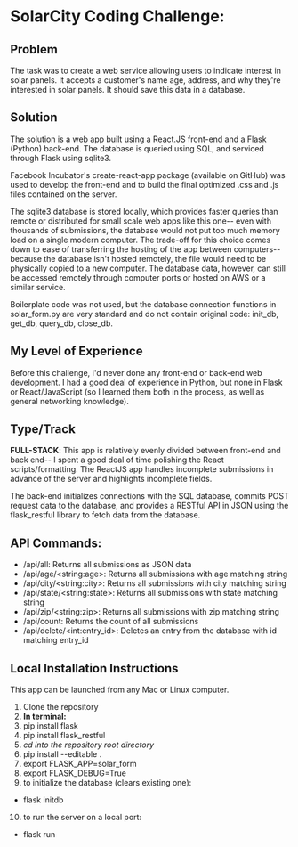 SolarCity Coding Challenge:
============================

Problem
-------
The task was to create a web service allowing users to indicate interest in solar
panels. It accepts a customer's name age, address, and why they're interested in
solar panels. It should save this data in a database.

Solution
--------
The solution is a web app built using a React.JS front-end and a Flask (Python)
back-end. The database is queried using SQL, and serviced through Flask using
sqlite3.

Facebook Incubator's create-react-app package (available on GitHub) was used to
develop the front-end and to build the final optimized .css and .js files contained
on the server.

The sqlite3 database is stored locally, which provides faster queries than remote
or distributed for small scale web apps like this one-- even with thousands of submissions,
the database would not put too much memory load on a single modern computer. The
trade-off for this choice comes down to ease of transferring the hosting of the
app between computers-- because the database isn't hosted remotely, the file would
need to be physically copied to a new computer. The database data, however, can still
be accessed remotely through computer ports or hosted on AWS or a similar service.

Boilerplate code was not used, but the database connection functions in solar_form.py
are very standard and do not contain original code: init_db, get_db, query_db, close_db.

My Level of Experience
----------------------
Before this challenge, I'd never done any front-end or back-end web development.
I had a good deal of experience in Python, but none in Flask or React/JavaScript
(so I learned them both in the process, as well as general networking knowledge).

Type/Track
----------
**FULL-STACK**:
This app is relatively evenly divided between front-end and back end-- I spent
a good deal of time polishing the React scripts/formatting. The ReactJS
app handles incomplete submissions in advance of the server and highlights incomplete
fields.

The back-end initializes connections with the SQL database, commits POST request
data to the database, and provides a RESTful API in JSON using the flask_restful library
to fetch data from the database.

API Commands:
-------------
* /api/all: Returns all submissions as JSON data
* /api/age/\<string:age\>: Returns all submissions with age matching string
* /api/city/\<string:city\>: Returns all submissions with city matching string
* /api/state/\<string:state\>: Returns all submissions with state matching string
* /api/zip/\<string:zip\>: Returns all submissions with zip matching string
* /api/count: Returns the count of all submissions
* /api/delete/\<int:entry_id\>: Deletes an entry from the database with id matching entry_id

Local Installation Instructions
-------------------------------

This app can be launched from any Mac or Linux computer.
1. Clone the repository
2. **In terminal:**
3. pip install flask
4. pip install flask_restful
5. *cd into the repository root directory*
6. pip install --editable .
7. export FLASK_APP=solar_form
8. export FLASK_DEBUG=True
9. to initialize the database (clears existing one):
  * flask initdb
10. to run the server on a local port:
  * flask run

